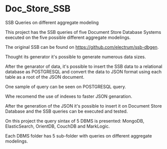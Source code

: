 # Doc_Store_SSB
SSB Queries on different aggregate modeling

This project has the SSB queries of five Document Store Database Systems executed on the five possible different aggregate modelings.

The original SSB can be found on https://github.com/electrum/ssb-dbgen.

Thought its generator it's possible to generate numerous data sizes.

After the genarator of data, it's possible to insert the SSB data to a relational database as POSTGRESQL and convert the data to JSON format using each table as a root of the JSON document.

One sample of query can be seen on POSTGRESQL query.

Whe recomend the use of indexes to faster JSON genaration.

After the generation of the JSON it's possible to insert it on Document Store Database and the SSB queries can be executed and tested.

On this project the query sintax of 5 DBMS is presented: MongoDB, ElasticSearch, OrientDB, CouchDB and MarkLogic.

Each DBMS folder has 5 sub-folder with queries on different aggregate modelings.
